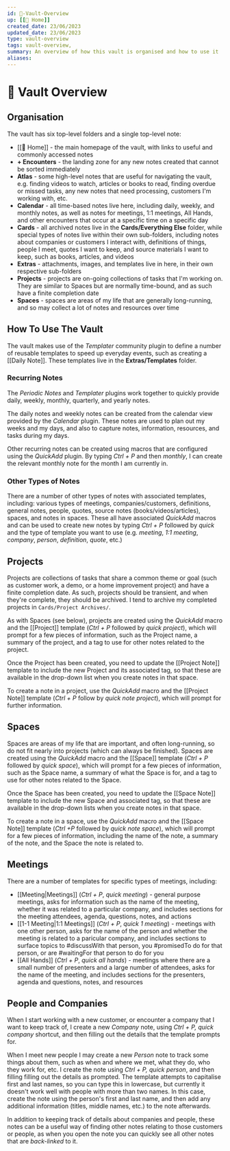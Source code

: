 ```yaml
---
id: 🧠-Vault-Overview
up: [[🏡 Home]]
created_date: 23/06/2023
updated_date: 23/06/2023
type: vault-overview
tags: vault-overview,
summary: An overview of how this vault is organised and how to use it
aliases: 
---
```


# 🧠 Vault Overview

## Organisation 

The vault has six top-level folders and a single top-level note:

- [[🏡 Home]] - the main homepage of the vault, with links to useful and commonly accessed notes
- **+ Encounters** - the landing zone for any new notes created that cannot be sorted immediately
- **Atlas** - some high-level notes that are useful for navigating the vault, e.g. finding videos to watch, articles or books to read, finding overdue or missed tasks, any new notes that need processing, customers I'm working with, etc.
- **Calendar** - all time-based notes live here, including daily, weekly, and monthly notes, as well as notes for meetings, 1:1 meetings, All Hands, and other encounters that occur at a specific time on a specific day
- **Cards** - all archived notes live in the **Cards/Everything Else** folder, while special types of notes live within their own sub-folders, including notes about companies or customers I interact with, definitions of things, people I meet, quotes I want to keep, and source materials I want to keep, such as books, articles, and videos
- **Extras** - attachments, images, and templates live in here, in their own respective sub-folders
- **Projects** - projects are on-going collections of tasks that I'm working on. They are similar to Spaces but are normally time-bound, and as such have a finite completion date
- **Spaces** - spaces are areas of my life that are generally long-running, and so may collect a lot of notes and resources over time

## How To Use The Vault

The vault makes use of the *Templater* community plugin to define a number of reusable templates to speed up everyday events, such as creating a [[Daily Note]]. These templates live in the **Extras/Templates** folder.

### Recurring Notes

The *Periodic Notes* and *Templater* plugins work together to quickly provide daily, weekly, monthly, quarterly, and yearly notes.

The daily notes and weekly notes can be created from the calendar view provided by the *Calendar* plugin. These notes are used to plan out my weeks and my days, and also to capture notes, information, resources, and tasks during my days. 

Other recurring notes can be created using macros that are configured using the *QuickAdd* plugin. By typing *Ctrl + P* and then *monthly*, I can create the relevant monthly note for the month I am currently in.

### Other Types of Notes

There are a number of other types of notes with associated templates, including: various types of meetings, companies/customers, definitions, general notes, people, quotes, source notes (books/videos/articles), spaces, and notes in spaces. These all have associated *QuickAdd* macros and can be used to create new notes by typing *Ctrl + P* followed by *quick* and the type of template you want to use (e.g. *meeting*, *1:1 meeting*, *company*, *person*, *definition*, *quote*, etc.)

## Projects

Projects are collections of tasks that share a common theme or goal (such as customer work, a demo, or a home improvement project) and have a finite completion date. As such, projects should be transient, and when they're complete, they should be archived. I tend to archive my completed projects in `Cards/Project Archives/`.

As with Spaces (see below), projects are created using the *QuickAdd* macro and the [[Project]] template (*Ctrl + P* followed by *quick project*), which will prompt for a few pieces of information, such as the Project name, a summary of the project, and a tag to use for other notes related to the project.

Once the Project has been created, you need to update the [[Project Note]] template to include the new Project and its associated tag, so that these are available in the drop-down list when you create notes in that space.

To create a note in a project, use the *QuickAdd* macro and the [[Project Note]] template (*Ctrl + P* follow by *quick note project*), which will prompt for further information.

## Spaces

Spaces are areas of my life that are important, and often long-running, so do not fit nearly into projects (which can always be finished). Spaces are created using the *QuickAdd* macro and the [[Space]] template (*Ctrl + P* followed by *quick space*), which will prompt for a few pieces of information, such as the Space name, a summary of what the Space is for, and a tag to use for other notes related to the Space.

Once the Space has been created, you need to update the [[Space Note]] template to include the new Space and associated tag, so that these are available in the drop-down lists when you create notes in that space.

To create a note in a space, use the *QuickAdd* macro and the [[Space Note]] template (*Ctrl +P* followed by *quick note space*), which will prompt for a few pieces of information, including the name of the note, a summary of the note, and the Space the note is related to.

## Meetings

There are a number of templates for specific types of meetings, including:

- [[Meeting|Meetings]] (*Ctrl + P*, *quick meeting*) - general purpose meetings, asks for information such as the name of the meeting, whether it was related to a particular company, and includes sections for the meeting attendees, agenda, questions, notes, and actions
- [[1-1 Meeting|1:1 Meetings]] (*Ctrl + P*, *quick 1 meeting*) - meetings with one other person, asks for the name of the person and whether the meeting is related to a paricular company, and includes sections to surface topics to #discussWith that person, you #promisedTo do for that person, or are #waitingFor that person to do for you
- [[All Hands]] (*Ctrl + P*, *quick all hands*) - meetings where there are a small number of presenters and a large number of attendees, asks for the name of the meeting, and includes sections for the presenters, agenda and questions, notes, and resources

## People and Companies

When I start working with a new customer, or encounter a company that I want to keep track of, I create a new *Company* note, using *Ctrl + P, quick company* shortcut, and then filling out the details that the template prompts for. 

When I meet new people I may create a new *Person* note to track some things about them, such as when and where we met, what they do, who they work for, etc. I create the note using *Ctrl + P, quick person*, and then filling filling out the details as prompted. The template attempts to capitalise first and last names, so you can type this in lowercase, but currently it doesn't work well with people with more than two names. In this case, create the note using the person's first and last name, and then add any additional information (titles, middle names, etc.) to the note afterwards.

In addition to keeping track of details about companies and people, these notes can be a useful way of finding other notes relating to those customers or people, as when you open the note you can quickly see all other notes that are *back-linked* to it.